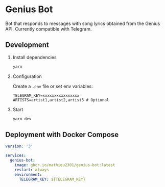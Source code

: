 # Genius Bot

Bot that responds to messages with song lyrics obtained from the Genius API.
Currently compatible with Telegram.

## Development

1. Install dependencies

    ```sh
    yarn
    ```

2. Configuration

    Create a `.env` file or set env variables:

    ```env
    TELEGRAM_KEY=xxxxxxxxxxxxxxxx
    ARTISTS=artist1,artist2,artist3 # Optional
    ```

3. Start

    ```sh
    yarn dev
    ```

## Deployment with Docker Compose

```yml
version: '3'

services:
  genius-bot:
    image: ghcr.io/mathieu2301/genius-bot:latest
    restart: always
    environment:
      TELEGRAM_KEY: ${TELEGRAM_KEY}
```
